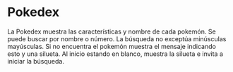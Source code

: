 # Pokedex
La Pokedex muestra las características y nombre de cada pokemón. Se puede buscar por nombre o número. La búsqueda no exceptúa minúsculas mayúsculas. Si no encuentra el pokemón muestra el mensaje indicando esto y una silueta. Al inicio estando en blanco, muestra la silueta e invita a iniciar la búsqueda.
